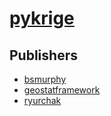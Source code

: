 # [pykrige](https://pypi.org/project/pykrige)



## Publishers
- [bsmurphy](https://pypi.org/user/bsmurphy)
- [geostatframework](https://pypi.org/user/geostatframework)
- [ryurchak](https://pypi.org/user/ryurchak)

